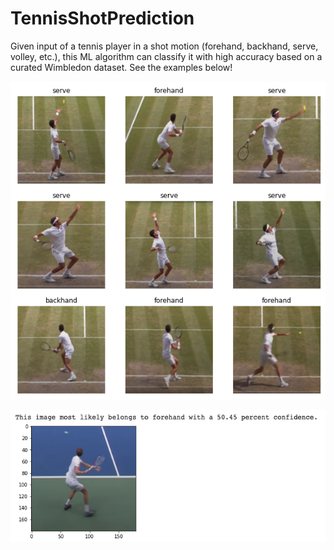 # TennisShotPrediction
Given input of a tennis player in a shot motion (forehand, backhand, serve, volley, etc.), this ML algorithm can classify it with high accuracy based on a curated Wimbledon dataset. See the examples below!

![Dataset Visualization](dataset.png)


![Sample Prediction](samplepred.png)
